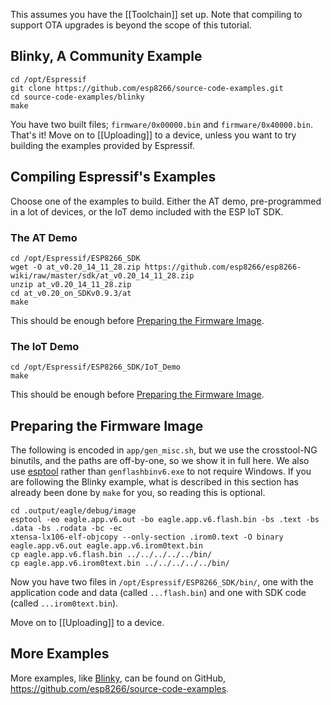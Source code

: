 This assumes you have the [[Toolchain]] set up. Note that compiling to support OTA upgrades is beyond the scope of this tutorial.

## Blinky, A Community Example
```
cd /opt/Espressif
git clone https://github.com/esp8266/source-code-examples.git
cd source-code-examples/blinky
make
```
You have two built files; `firmware/0x00000.bin` and `firmware/0x40000.bin`. That's it! Move on to [[Uploading]] to a device, unless you want to try building the examples provided by Espressif.

## Compiling Espressif's Examples
Choose one of the examples to build. Either the AT demo, pre-programmed in a lot of devices, or the IoT demo included with the ESP IoT SDK.

### The AT Demo
```
cd /opt/Espressif/ESP8266_SDK
wget -O at_v0.20_14_11_28.zip https://github.com/esp8266/esp8266-wiki/raw/master/sdk/at_v0.20_14_11_28.zip
unzip at_v0.20_14_11_28.zip
cd at_v0.20_on_SDKv0.9.3/at
make
```
This should be enough before [Preparing the Firmware Image](#preparing-the-firmware-image).

### The IoT Demo
```
cd /opt/Espressif/ESP8266_SDK/IoT_Demo
make
```
This should be enough before [Preparing the Firmware Image](#preparing-the-firmware-image).

## Preparing the Firmware Image
The following is encoded in `app/gen_misc.sh`, but we use the crosstool-NG binutils, and the paths are off-by-one, so we show it in full here. We also use [esptool](https://github.com/tommie/esptool-ck) rather than `genflashbinv6.exe` to not require Windows. If you are following the Blinky example, what is described in this section has already been done by `make` for you, so reading this is optional.

```
cd .output/eagle/debug/image
esptool -eo eagle.app.v6.out -bo eagle.app.v6.flash.bin -bs .text -bs .data -bs .rodata -bc -ec
xtensa-lx106-elf-objcopy --only-section .irom0.text -O binary eagle.app.v6.out eagle.app.v6.irom0text.bin
cp eagle.app.v6.flash.bin ../../../../../bin/
cp eagle.app.v6.irom0text.bin ../../../../../bin/
```

Now you have two files in `/opt/Espressif/ESP8266_SDK/bin/`, one with the application code and data (called `...flash.bin`) and one with SDK code (called `...irom0text.bin`).

Move on to [[Uploading]] to a device.

## More Examples
More examples, like [Blinky](https://github.com/esp8266/source-code-examples/tree/master/blinky), can be found on GitHub, https://github.com/esp8266/source-code-examples.